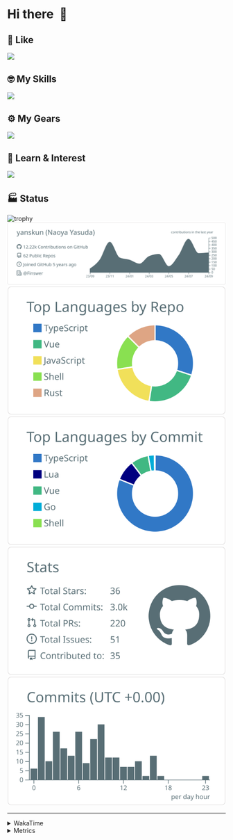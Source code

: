 # Hi there&nbsp; :wave:

## 💌 Like
<img src="https://go-skill-icons.vercel.app/api/icons?i=github" />

## 🤓 My Skills
<img src="https://go-skill-icons.vercel.app/api/icons?i=js,ts,vue,nuxtjs,react,nextjs,go,lua,git" />

## ⚙️ My Gears
<img src="https://go-skill-icons.vercel.app/api/icons?i=neovim,vscode,githubcopilot,alacritty,tmux" />

## 📖 Learn & Interest
<img src="https://go-skill-icons.vercel.app/api/icons?i=rust,deno,css,zig,playwright,githubactions,storybook,netlify,eslint" />


<!-- https://github.com/ryo-ma/github-profile-trophy -->

## 🏭 Status

<img src="https://github-profile-trophy.vercel.app/?username=yanskun&theme=onedark&row=1" alt="trophy">

<!-- https://github.com/vn7n24fzkq/github-profile-summary-cards -->
<picture>
  <source media="(prefers-color-scheme: dark)" srcset="https://raw.githubusercontent.com/yanskun/yanskun/master/profile-summary-card-output/nord_dark/0-profile-details.svg">
 <img src="https://raw.githubusercontent.com/yanskun/yanskun/master/profile-summary-card-output/default/0-profile-details.svg">
</picture>
<br>
<picture>
  <source media="(prefers-color-scheme: dark)" srcset="https://raw.githubusercontent.com/yanskun/yanskun/master/profile-summary-card-output/nord_dark/1-repos-per-language.svg">
 <img src="https://raw.githubusercontent.com/yanskun/yanskun/master/profile-summary-card-output/default/1-repos-per-language.svg">
</picture>
<picture>
  <source media="(prefers-color-scheme: dark)" srcset="https://raw.githubusercontent.com/yanskun/yanskun/master/profile-summary-card-output/nord_dark/2-most-commit-language.svg">
 <img src="https://raw.githubusercontent.com/yanskun/yanskun/master/profile-summary-card-output/default/2-most-commit-language.svg">
</picture>
<br>
<picture>
  <source media="(prefers-color-scheme: dark)" srcset="https://raw.githubusercontent.com/yanskun/yanskun/master/profile-summary-card-output/nord_dark/3-stats.svg">
 <img src="https://raw.githubusercontent.com/yanskun/yanskun/master/profile-summary-card-output/default/3-stats.svg">
</picture>
<picture>
  <source media="(prefers-color-scheme: dark)" srcset="https://raw.githubusercontent.com/yanskun/yanskun/master/profile-summary-card-output/nord_dark/4-productive-time.svg">
 <img src="https://raw.githubusercontent.com/yanskun/yanskun/master/profile-summary-card-output/default/4-productive-time.svg">
</picture>

---

<details>
  <summary>WakaTime</summary>
<!--START_SECTION:waka-->
![Code Time](http://img.shields.io/badge/Code%20Time-1%2C280%20hrs%2058%20mins-blue)

**🐱 My GitHub Data** 

> 📦 138.3 kB Used in GitHub's Storage 
 > 
> 🏆 2,196 Contributions in the Year 2024
 > 
> 💼 Opted to Hire
 > 
> 📜 114 Public Repositories 
 > 
> 🔑 4 Private Repositories 
 > 
**I'm an Early 🐤** 

```text
🌞 Morning                4612 commits        ███░░░░░░░░░░░░░░░░░░░░░░   13.75 % 
🌆 Daytime                17396 commits       █████████████░░░░░░░░░░░░   51.88 % 
🌃 Evening                8052 commits        ██████░░░░░░░░░░░░░░░░░░░   24.01 % 
🌙 Night                  3471 commits        ███░░░░░░░░░░░░░░░░░░░░░░   10.35 % 
```
📅 **I'm Most Productive on Tuesday** 

```text
Monday                   4539 commits        ███░░░░░░░░░░░░░░░░░░░░░░   13.54 % 
Tuesday                  7125 commits        █████░░░░░░░░░░░░░░░░░░░░   21.25 % 
Wednesday                5857 commits        ████░░░░░░░░░░░░░░░░░░░░░   17.47 % 
Thursday                 6514 commits        █████░░░░░░░░░░░░░░░░░░░░   19.43 % 
Friday                   4792 commits        ████░░░░░░░░░░░░░░░░░░░░░   14.29 % 
Saturday                 2039 commits        ██░░░░░░░░░░░░░░░░░░░░░░░   06.08 % 
Sunday                   2665 commits        ██░░░░░░░░░░░░░░░░░░░░░░░   07.95 % 
```


📊 **This Week I Spent My Time On** 

```text
🕑︎ Time Zone: Asia/Tokyo

💬 Programming Languages: 
TypeScript               37 hrs 34 mins      ███████████████████░░░░░░   75.31 % 
YAML                     4 hrs 57 mins       ██░░░░░░░░░░░░░░░░░░░░░░░   09.94 % 
JSON                     2 hrs 14 mins       █░░░░░░░░░░░░░░░░░░░░░░░░   04.48 % 
Markdown                 1 hr 13 mins        █░░░░░░░░░░░░░░░░░░░░░░░░   02.46 % 
Go                       58 mins             ░░░░░░░░░░░░░░░░░░░░░░░░░   01.95 % 

🔥 Editors: 
VS Code                  38 hrs 24 mins      ███████████████████░░░░░░   77.01 % 
Neovim                   11 hrs 28 mins      ██████░░░░░░░░░░░░░░░░░░░   22.99 % 

💻 Operating System: 
Mac                      49 hrs 53 mins      █████████████████████████   100.00 % 
```


 Last Updated on 21/09/2024 06:12:10 UTC
<!--END_SECTION:waka-->
</details>

<details>
  <summary>Metrics</summary>
  <img src="https://github.com/yanskun/yanskun/blob/main/github-metrics.svg" alt="Metrics">
</details>
